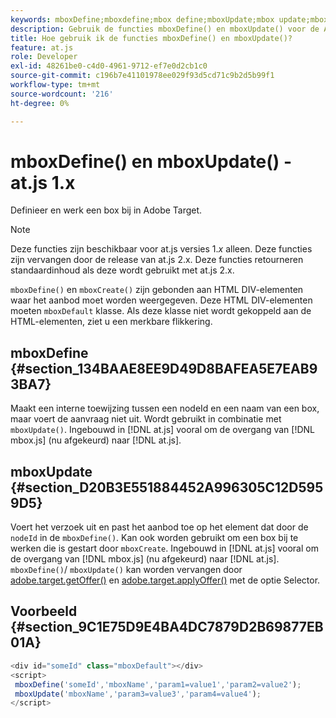 ```yaml
---
keywords: mboxDefine;mboxdefine;mbox define;mboxUpdate;mbox update;mbox update;at.js;functions;function
description: Gebruik de functies mboxDefine() en mboxUpdate() voor de Adobe [!DNL Target] JavaScript-bibliotheek at.js om een box te definiëren of bij te werken. (om 1.js)
title: Hoe gebruik ik de functies mboxDefine() en mboxUpdate()?
feature: at.js
role: Developer
exl-id: 48261be0-c4d0-4961-9712-ef7e0d2cb1c0
source-git-commit: c196b7e41101978ee029f93d5cd71c9b2d5b99f1
workflow-type: tm+mt
source-wordcount: '216'
ht-degree: 0%

---
```


# mboxDefine() en mboxUpdate() - at.js 1.x

Definieer en werk een box bij in Adobe Target.

>[!NOTE]
>
>Deze functies zijn beschikbaar voor at.js versies 1.*x* alleen. Deze functies zijn vervangen door de release van at.js 2.x. Deze functies retourneren standaardinhoud als deze wordt gebruikt met at.js 2.x.

`mboxDefine()` en `mboxCreate()` zijn gebonden aan HTML DIV-elementen waar het aanbod moet worden weergegeven. Deze HTML DIV-elementen moeten `mboxDefault` klasse. Als deze klasse niet wordt gekoppeld aan de HTML-elementen, ziet u een merkbare flikkering.

## mboxDefine {#section_134BAAE8EE9D49D8BAFEA5E7EAB93BA7}

Maakt een interne toewijzing tussen een nodeId en een naam van een box, maar voert de aanvraag niet uit. Wordt gebruikt in combinatie met `mboxUpdate()`. Ingebouwd in [!DNL at.js] vooral om de overgang van [!DNL mbox.js] (nu afgekeurd) naar [!DNL at.js].

## mboxUpdate {#section_D20B3E551884452A996305C12D5959D5}

Voert het verzoek uit en past het aanbod toe op het element dat door de `nodeId` in de `mboxDefine()`. Kan ook worden gebruikt om een box bij te werken die is gestart door `mboxCreate`. Ingebouwd in [!DNL at.js] vooral om de overgang van [!DNL mbox.js] (nu afgekeurd) naar [!DNL at.js]. `mboxDefine()`/ `mboxUpdate()` kan worden vervangen door [adobe.target.getOffer()](https://developer.adobe.com/target/implement/client-side/atjs/atjs-functions/adobe-target-getoffer/) en [adobe.target.applyOffer()](https://developer.adobe.com/target/implement/client-side/atjs/atjs-functions/adobe-target-applyoffer/) met de optie Selector.

## Voorbeeld {#section_9C1E75D9E4BA4DC7879D2B69877EB01A}

```javascript
<div id="someId" class="mboxDefault"></div> 
<script> 
 mboxDefine('someId','mboxName','param1=value1','param2=value2'); 
 mboxUpdate('mboxName','param3=value3','param4=value4'); 
</script>
```
